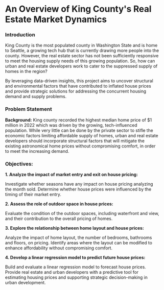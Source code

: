 # An Overview of King County's Real Estate Market Dynamics


### Introduction

King County is the most populated county in Washington State and is home to Seattle, a growing tech hub that is currently drawing more people into the county. However, the real estate sector has not been sufficiently responsive to meet the housing supply needs of this growing population. So, how can urban and real estate developers work to cater to the suppressed supply of homes in the region?

By leveraging data-driven insights, this project aims to uncover structural and environmental factors that have contributed to inflated house prices and provide strategic solutions for addressing the concurrent housing demand and supply problems. 


### Problem Statement

**Background:**
King county recorded the highest median home price of $1 million in 2022 which was driven by the growing, tech-influenced population. While very little can be done by the private sector to stifle the economic factors limiting affordable supply of homes, urban and real estate developers should incorporate structural factors that will mitigate the existing astronomical home prices without compromising comfort, in order to meet the increasing demand.


### Objectives:

**1. Analyze the impact of market entry and exit on house pricing:**

Investigate whether seasons have any impact on house pricing analyzing the month sold. Determine whether house prices were influenced by the timing of their market entry.

**2. Assess the role of outdoor space in house prices:**

Evaluate the condition of the outdoor spaces, including waterfront and view, and their contribution to the overall pricing of homes.

**3. Explore the relationship between home layout and house prices:**

Analyze the impact of home layout, the number of bedrooms, bathrooms and floors, on pricing. Identify areas where the layout can be modified to enhance affordability without compromising comfort.

**4. Develop a linear regression model to predict future house prices:**

Build and evaluate a linear regression model to forecast house prices. Provide real estate and urban developers with a predictive tool for estimating housing prices and supporting strategic decision-making in urban development.



